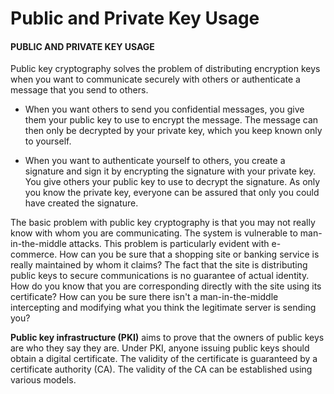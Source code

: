 # Public and Private Key Usage

#### PUBLIC AND PRIVATE KEY USAGE

Public key cryptography solves the problem of distributing encryption keys when you want to communicate securely with others or authenticate a message that you send to others.

-   When you want others to send you confidential messages, you give them your public key to use to encrypt the message. The message can then only be decrypted by your private key, which you keep known only to yourself.
    
-   When you want to authenticate yourself to others, you create a signature and sign it by encrypting the signature with your private key. You give others your public key to use to decrypt the signature. As only you know the private key, everyone can be assured that only you could have created the signature.
    

The basic problem with public key cryptography is that you may not really know with whom you are communicating. The system is vulnerable to man-in-the-middle attacks. This problem is particularly evident with e-commerce. How can you be sure that a shopping site or banking service is really maintained by whom it claims? The fact that the site is distributing public keys to secure communications is no guarantee of actual identity. How do you know that you are corresponding directly with the site using its certificate? How can you be sure there isn't a man-in-the-middle intercepting and modifying what you think the legitimate server is sending you?

**Public key infrastructure (PKI)** aims to prove that the owners of public keys are who they say they are. Under PKI, anyone issuing public keys should obtain a digital certificate. The validity of the certificate is guaranteed by a certificate authority (CA). The validity of the CA can be established using various models.